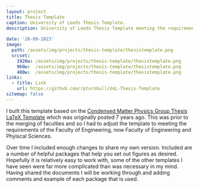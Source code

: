 ```yaml
---
layout: project
title: Thesis Template
caption: University of Leeds Thesis Template.
description: University of Leeds Thesis Template meeting the requirements of the Faculty of Engineering and Physical Science.
  
date: '28-08-2023'
image: 
  path: /assets/img/projects/thesis-template/thesistemplate.png
  srcset: 
	1920w: /assets/img/projects/thesis-template/thesistemplate.png
	960w:  /assets/img/projects/thesis-template/thesistemplate.png
	480w:  /assets/img/projects/thesis-template/thesistemplate.png
links:
  - title: Link
    url: https://github.com/rpturnbull/UoL-Thesis-Template
sitemap: false
---
```


I built this template based on the [Condensed Matter Physics Group Thesis LaTeX Template](https://github.com/stonerlab/Thesis-template) which was originally posted 7 years ago. This was prior to the merging of faculties and so I had to adjust the template to meeting the requirements of the Faculty of Engineering, now Faculty of Engineering and Phyiscal Sciences.

Over time I included enough changes to share my own version. Included are a number of helpful packages that help you set out figures as desired. Hopefully it is relatively easy to work with, some of the other templates I have seen were far more complicated than was necessary in my mind. Having shared the documents I will be working through and adding comments and example of each package that is used.
